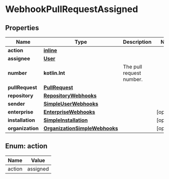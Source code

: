 
# WebhookPullRequestAssigned

## Properties
Name | Type | Description | Notes
------------ | ------------- | ------------- | -------------
**action** | [**inline**](#Action) |  | 
**assignee** | [**User**](User.md) |  | 
**number** | **kotlin.Int** | The pull request number. | 
**pullRequest** | [**PullRequest**](PullRequest.md) |  | 
**repository** | [**RepositoryWebhooks**](RepositoryWebhooks.md) |  | 
**sender** | [**SimpleUserWebhooks**](SimpleUserWebhooks.md) |  | 
**enterprise** | [**EnterpriseWebhooks**](EnterpriseWebhooks.md) |  |  [optional]
**installation** | [**SimpleInstallation**](SimpleInstallation.md) |  |  [optional]
**organization** | [**OrganizationSimpleWebhooks**](OrganizationSimpleWebhooks.md) |  |  [optional]


<a id="Action"></a>
## Enum: action
Name | Value
---- | -----
action | assigned



